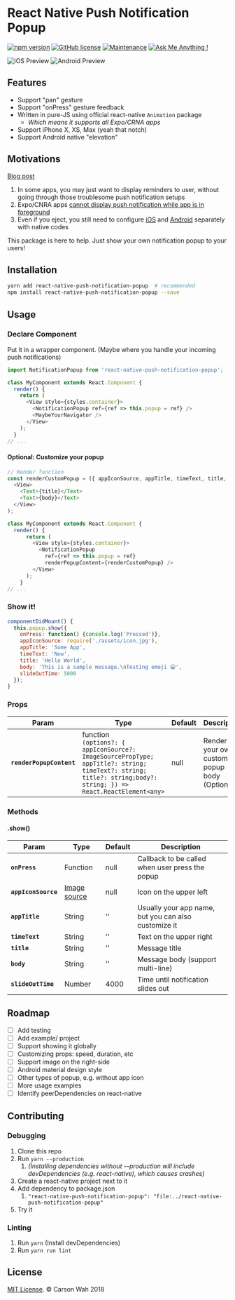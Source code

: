 # React Native Push Notification Popup

[![npm version](https://badge.fury.io/js/react-native-push-notification-popup.svg)](https://badge.fury.io/js/react-native-push-notification-popup)
[![GitHub license](https://img.shields.io/github/license/Naereen/StrapDown.js.svg)](https://github.com/Naereen/StrapDown.js/blob/master/LICENSE)
[![Maintenance](https://img.shields.io/badge/Maintained%3F-yes-green.svg)](https://GitHub.com/Naereen/StrapDown.js/graphs/commit-activity)
[![Ask Me Anything !](https://img.shields.io/badge/Ask%20me-anything-1abc9c.svg)](https://GitHub.com/Naereen/ama)

![iOS Preview](https://github.com/carsonwah/_file_hosting/blob/master/react-native-push-notification-popup/ios-example.gif?raw=true) ![Android Preview](https://github.com/carsonwah/_file_hosting/blob/master/react-native-push-notification-popup/android-example.gif?raw=true)

## Features

- Support "pan" gesture
- Support "onPress" gesture feedback
- Written in pure-JS using official react-native `Animation` package
    - *Which means it supports all Expo/CRNA apps*
- Support iPhone X, XS, Max (yeah that notch)
- Support Android native "elevation"

## Motivations

[Blog post](https://medium.com/@carsonwah/show-push-notification-popup-in-react-native-19db965a5603)

1. In some apps, you may just want to display reminders to user, without going through those troublesome push notification setups
2. Expo/CNRA apps [cannot display push notification while app is in foreground](https://docs.expo.io/versions/v27.0.0/guides/push-notifications#notification-handling-timing)
3. Even if you eject, you still need to configure [iOS](https://stackoverflow.com/questions/14872088/get-push-notification-while-app-in-foreground-ios) and [Android](https://stackoverflow.com/questions/38451235/how-to-handle-the-fire-base-notification-when-app-is-in-foreground) separately with native codes

This package is here to help. Just show your own notification popup to your users!

## Installation

```bash
yarn add react-native-push-notification-popup  # recommended
npm install react-native-push-notification-popup --save
```

## Usage

### Declare Component

Put it in a wrapper component. (Maybe where you handle your incoming push notifications)

```javascript
import NotificationPopup from 'react-native-push-notification-popup';

class MyComponent extends React.Component {
  render() {
    return (
      <View style={styles.container}>
        <NotificationPopup ref={ref => this.popup = ref} />
        <MaybeYourNavigator />
      </View>
    );
  }
// ...
```

#### Optional: Customize your popup

```javascript
// Render function
const renderCustomPopup = ({ appIconSource, appTitle, timeText, title, body }) => (
  <View>
    <Text>{title}</Text>
    <Text>{body}</Text>
  </View>
);

class MyComponent extends React.Component {
  render() {
      return (
        <View style={styles.container}>
          <NotificationPopup
            ref={ref => this.popup = ref}
            renderPopupContent={renderCustomPopup} />
        </View>
      );
    }
// ...
```

### Show it!

```javascript
componentDidMount() {
  this.popup.show({
    onPress: function() {console.log('Pressed')},
    appIconSource: require('./assets/icon.jpg'),
    appTitle: 'Some App',
    timeText: 'Now',
    title: 'Hello World',
    body: 'This is a sample message.\nTesting emoji 😀',
    slideOutTime: 5000
  });
}
```

### Props

| Param | Type | Default | Description |
| --- | --- | --- | --- |
| **`renderPopupContent`** | function <br /> `(options?: { appIconSource?: ImageSourcePropType; appTitle?: string; timeText?: string; title?: string;body?: string; }) => React.ReactElement<any>` | null | Render your own custom popup body (Optional) |

### Methods

#### .show()

| Param | Type | Default | Description |
| --- | --- | --- | --- |
| **`onPress`** | Function | null | Callback to be called when user press the popup |
| **`appIconSource`** | [Image source](https://facebook.github.io/react-native/docs/image.html#source) | null | Icon on the upper left |
| **`appTitle`** | String | '' | Usually your app name, but you can also customize it |
| **`timeText`** | String | '' | Text on the upper right |
| **`title`** | String | '' | Message title |
| **`body`** | String | '' | Message body (support multi-line) |
| **`slideOutTime`** | Number | 4000 | Time until notification slides out |


## Roadmap

- [ ] Add testing
- [ ] Add example/ project
- [ ] Support showing it globally
- [ ] Customizing props: speed, duration, etc
- [ ] Support image on the right-side
- [ ] Android material design style
- [ ] Other types of popup, e.g. without app icon
- [ ] More usage examples
- [ ] Identify peerDependencies on react-native

## Contributing

### Debugging

1. Clone this repo
2. Run `yarn --production`
   1. *(Installing dependencies without --production will include devDependencies (e.g. react-native), which causes crashes)*
3. Create a react-native project next to it
4. Add dependency to package.json
   1. `"react-native-push-notification-popup": "file:../react-native-push-notification-popup"`
5. Try it

### Linting

1. Run `yarn` (Install devDependencies)
2. Run `yarn run lint`

## License

[MIT License](https://opensource.org/licenses/mit-license.html). © Carson Wah 2018


